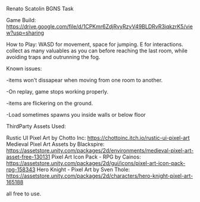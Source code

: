 Renato Scatolin BGNS Task

Game Build: https://drive.google.com/file/d/1CPKmr6ZdjRvyRzyV49BLDRvR3iqkzrK5/view?usp=sharing

How to Play:
WASD for movement, space for jumping.
E for interactions.
collect as many valuables as you can before reaching the last room, while avoiding traps and outrunning the fog.


Known issues:

-items won't dissapear when moving from one room to another.

-On replay, game stops working properly.

-items are flickering on the ground.

-Load sometimes spawns you inside walls or below floor

ThirdParty Assets Used: 

Rustic UI Pixel Art by Chotto Inc: https://chottoinc.itch.io/rustic-ui-pixel-art
Medieval Pixel Art Assets by Blackspire: https://assetstore.unity.com/packages/2d/environments/medieval-pixel-art-asset-free-130131
Pixel Art Icon Pack - RPG by Cainos: https://assetstore.unity.com/packages/2d/gui/icons/pixel-art-icon-pack-rpg-158343
Hero Knight - Pixel Art by Sven Thole: https://assetstore.unity.com/packages/2d/characters/hero-knight-pixel-art-165188

all free to use.
